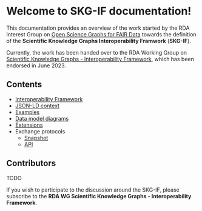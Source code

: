 # Welcome to SKG-IF documentation!

This documentation provides an overview of the work started by the RDA Interest Group on
[Open Science Graphs for FAIR Data](https://rd-alliance.org/groups/open-science-graphs-fair-data-ig) 
towards the definition of the **Scientific Knowledge Graphs Interoperability Framwork** (**SKG-IF**).

Currently, the work has been handed over to the RDA Working Group on [Scientific Knowledge Graphs - Interoperability Framework](https://www.rd-alliance.org/groups/scientific-knowledge-graphs-interoperability-framework-skg-if-wg), which has been endorsed in June 2023.
 
## Contents
- [Interoperability Framework](https://skg-if.github.io/interoperability-framework/)
- [JSON-LD context](https://skg-if.github.io/context/)
- [Examples](https://skg-if.github.io/examples/)
- [Data model diagrams](https://skg-if.github.io/data-model/)
- [Extensions](https://skg-if.github.io/extensions/)
- Exchange protocols
    - [Snapshot](https://skg-if.github.io/snapshot/)
    - [API](https://skg-if.github.io/api/)

## Contributors
TODO

If you wish to participate to the discussion around the SKG-IF, please subscribe to the **RDA WG Scientific Knowledge Graphs - Interoperability Framework**.



